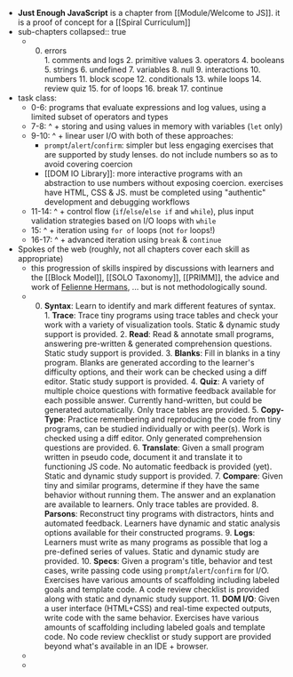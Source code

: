 - **Just Enough JavaScript** is a chapter from [[Module/Welcome to JS]].  it is a proof of concept for a [[Spiral Curriculum]]
- sub-chapters
  collapsed:: true
	- 0. errors  
	  			1. comments and logs
	  			2. primitive values
	  			3. operators
	  			4. booleans
	  			5. strings
	  			6. undefined
	  			7. variables
	  			8. null
	  			9. interactions
	  			10. numbers
	  			11. block scope
	  			12. conditionals
	  			13. while loops
	  			14. review quiz
	  			15. for of loops
	  			16. break
	  			17. continue
- task class:
	- 0-6: programs that evaluate expressions and log values, using a limited subset of operators and types
	- 7-8: ^ + storing and using values in memory with variables (`let` only)
	- 9-10: ^ + linear user I/O with both of these approaches:
		- `prompt`/`alert`/`confirm`: simpler but less engaging exercises that are supported by study lenses. do not include numbers so as to avoid covering coercion
		- [[DOM IO Library]]: more interactive programs with an abstraction to use numbers without exposing coercion. exercises have HTML, CSS & JS. must be completed using "authentic" development and debugging workflows
	- 11-14: ^ + control flow (`if`/`else`/`else if` and `while`), plus input validation strategies based on I/O loops with `while`
	- 15: ^ + iteration using `for of` loops (not `for` loops!)
	- 16-17: ^ + advanced iteration using `break` & `continue`
- Spokes of the web (roughly, not all chapters cover each skill as appropriate)
	- this progression of skills inspired by discussions with learners and the [[Block Model]], [[SOLO Taxonomy]], [[PRIMM]], the advice and work of [Felienne Hermans](http://felienne.com/), ... but is not methodologically sound.
	- 0. **Syntax**: Learn to identify and mark different features of syntax.   
	  			1. **Trace**: Trace tiny programs using trace tables and check your work with a variety of visualization tools.  Static & dynamic study support is provided.
	  			2. **Read**: Read & annotate small programs, answering pre-written & generated comprehension questions.  Static study support is provided.
	  			3. **Blanks**:  Fill in blanks in a tiny program.  Blanks are generated according to the learner's difficulty options, and their work can be checked using a diff editor. Static study support is provided.
	  			4. **Quiz**: A variety of multiple choice questions with formative feedback available for each possible answer.  Currently hand-written, but could be generated automatically.  Only trace tables are provided.
	  			5. **Copy-Type**: Practice remembering and reproducing the code from tiny programs, can be studied individually or with peer(s).  Work is checked using a diff editor.  Only generated comprehension questions are provided.
	  			6. **Translate**: Given a small program written in pseudo code, document it and translate it to functioning JS code.  No automatic feedback is provided (yet). Static and dynamic study support is provided.
	  			7. **Compare**: Given tiny and similar programs, determine if they have the same behavior without running them.  The answer and an explanation are available to learners.  Only trace tables are provided.
	  			8. **Parsons**: Reconstruct tiny programs with distractors, hints and automated feedback.  Learners have dynamic and static analysis options available for their constructed programs.
	  			9. **Logs**: Learners must write as many programs as possible that log a pre-defined series of values. Static and dynamic study are provided.
	  			10. **Specs**: Given a program's title, behavior and test cases, write passing code using `prompt`/`alert`/`confirm` for I/O.  Exercises have various amounts of scaffolding including labeled goals and template code.  A code review checklist is provided along with static and dynamic study support.
	  			11. **DOM I/O**: Given a user interface (HTML+CSS) and real-time expected outputs, write code with the same behavior.   Exercises have various amounts of scaffolding including labeled goals and template code.  No code review checklist or study support are provided beyond what's available in an IDE + browser.
	-
	-